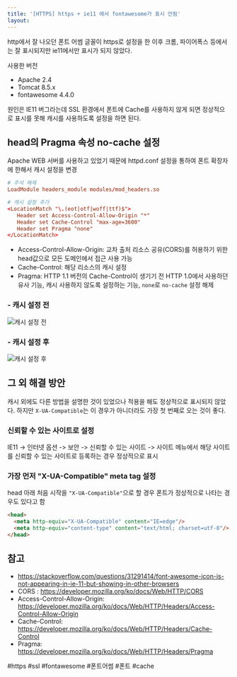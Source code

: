 ```yaml
---
title: '[HTTPS] https + ie11 에서 fontawesome가 표시 안됨'
layout: 
---
```


http에서 잘 나오던 폰트 어썸 글꼴이 https로 설정을 한 이후 크롬, 파이어폭스 등에서는 잘 표시되지만 ie11에서만 표시가 되지 않았다.

사용한 버전

- Apache 2.4
- Tomcat 8.5.x
- fontawesome 4.4.0


원인은 IE11 버그라는데 SSL 환경에서 폰트에 Cache를 사용하지 않게 되면 정상적으로 표시를 못해 캐시를 사용하도록 설정을 하면 된다.

## head의 Pragma 속성 no-cache 설정

Apache WEB 서버를 사용하고 있었기 때문에 httpd.conf 설정을 통하여 폰트 확장자에 한해서 캐시 설정을 변경

```conf
# 주석 해제
LoadModule headers_module modules/mod_headers.so

# 캐시 설정 추가
<LocationMatch "\.(eot|otf|woff|ttf)$">
   Header set Access-Control-Allow-Origin "*"
   Header set Cache-Control "max-age=3600" 
   Header set Pragma "none"
</LocationMatch>
```

- Access-Control-Allow-Origin: 교차 출처 리소스 공유(CORS)를 허용하기 위한 head값으로 모든 도메인에서 접근 사용 가능 
- Cache-Control: 해당 리소스의 캐시 설정
- Pragma: HTTP 1.1 버전의 Cache-Control이 생기기 전 HTTP 1.0에서 사용하던 유사 기능, 캐시 사용하지 않도록 설정하는 기능, `none`로 `no-cache` 설정 해제


### - 캐시 설정 전
 
![캐시 설정 전](https://user-images.githubusercontent.com/1871682/102694260-25e6a480-4263-11eb-96a3-fec3b47a3777.png)

### - 캐시 설정 후 

![캐시 설정 후](https://user-images.githubusercontent.com/1871682/102694278-51698f00-4263-11eb-83e4-a8a4f1f2d6e1.png)


## 그 외 해결 방안

캐시 외에도 다른 방법을 설명한 것이 있었으나 적용을 해도 정상적으로 표시되지 않았다.
하지만 `X-UA-Compatible`는 이 경우가 아니더라도 가장 첫 번째로 오는 것이 좋다.

### 신뢰할 수 있는 사이트로 설정

IE11 -> 인터넷 옵션 -> 보안 -> 신뢰할 수 있는 사이트 -> 사이트
메뉴에서 해당 사이트를 신뢰할 수 있는 사이트로 등록하는 경우 정상적으로 표시

### 가장 먼저 "X-UA-Compatible" meta tag 설정

head 아래 처음 시작을 `"X-UA-Compatible"`으로 할 경우 폰트가 정상적으로 나타는 경우도 있다고 함

```html
<head>
  <meta http-equiv="X-UA-Compatible" content="IE=edge"/>
  <meta http-equiv="content-type" content="text/html; charset=utf-8"/>
</head>
```

## 참고

- https://stackoverflow.com/questions/31291414/font-awesome-icon-is-not-appearing-in-ie-11-but-showing-in-other-browsers
- CORS : https://developer.mozilla.org/ko/docs/Web/HTTP/CORS
- Access-Control-Allow-Origin: https://developer.mozilla.org/ko/docs/Web/HTTP/Headers/Access-Control-Allow-Origin
- Cache-Control: https://developer.mozilla.org/ko/docs/Web/HTTP/Headers/Cache-Control
- Pragma: https://developer.mozilla.org/ko/docs/Web/HTTP/Headers/Pragma


#https #ssl #fontawesome #폰트어썸 #폰트 #cache 
